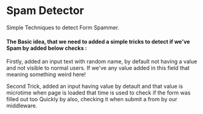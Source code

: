 # Spam Detector
Simple Techniques to detect Form Spammer. 

#### The Basic idea, that we need to added a simple tricks to detect if we've **Spam** by added below checks :

Firstly, added an input text with random name, by default not having a value and not visible to normal users.
  If we've any value added in this field that meaning something weird here! 
 
Second Trick, added an input having value by detault and that value is microtime when page is loaded that time is used to check if the form was filled out 
too Quickly by also, checking it when submit a from by our middleware.

